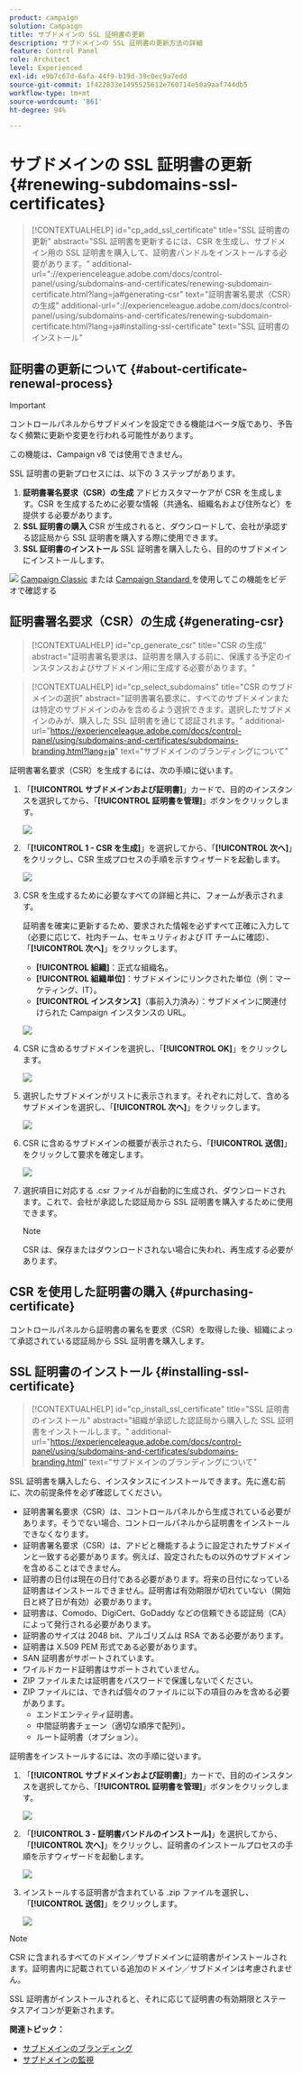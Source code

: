 ```yaml
---
product: campaign
solution: Campaign
title: サブドメインの SSL 証明書の更新
description: サブドメインの SSL 証明書の更新方法の詳細
feature: Control Panel
role: Architect
level: Experienced
exl-id: e9b7c67d-6afa-44f9-b19d-39c0ec9a7edd
source-git-commit: 1f422833e1495525612e760714e50a9aaf744db5
workflow-type: tm+mt
source-wordcount: '861'
ht-degree: 94%

---
```


# サブドメインの SSL 証明書の更新 {#renewing-subdomains-ssl-certificates}

>[!CONTEXTUALHELP]
>id="cp_add_ssl_certificate"
>title="SSL 証明書の更新"
>abstract="SSL 証明書を更新するには、CSR を生成し、サブドメイン用の SSL 証明書を購入して、証明書バンドルをインストールする必要があります。"
>additional-url="://experienceleague.adobe.com/docs/control-panel/using/subdomains-and-certificates/renewing-subdomain-certificate.html?lang=ja#generating-csr" text="証明書署名要求（CSR）の生成"
>additional-url="://experienceleague.adobe.com/docs/control-panel/using/subdomains-and-certificates/renewing-subdomain-certificate.html?lang=ja#installing-ssl-certificate" text="SSL 証明書のインストール"

## 証明書の更新について {#about-certificate-renewal-process}

>[!IMPORTANT]
>
>コントロールパネルからサブドメインを設定できる機能はベータ版であり、予告なく頻繁に更新や変更を行われる可能性があります。
>
>この機能は、Campaign v8 では使用できません。

SSL 証明書の更新プロセスには、以下の 3 ステップがあります。

1. **証明書署名要求（CSR）の生成**
アドビカスタマーケアが CSR を生成します。CSR を生成するために必要な情報（共通名、組織名および住所など）を提供する必要があります。
1. **SSL 証明書の購入**
CSR が生成されると、ダウンロードして、会社が承認する認証局から SSL 証明書を購入する際に使用できます。
1. **SSL 証明書のインストール**
SSL 証明書を購入したら、目的のサブドメインにインストールします。

![](assets/do-not-localize/how-to-video.png) [Campaign Classic](https://experienceleague.adobe.com/docs/campaign-classic-learn/control-panel/subdomains-and-certificates/adding-ssl-certificates.html#subdomains-and-certificates) または [Campaign Standard ](https://experienceleague.adobe.com/docs/campaign-standard-learn/control-panel/subdomains-and-certificates/adding-ssl-certificates.html#adding-ssl-certificates) を使用してこの機能をビデオで確認する

## 証明書署名要求（CSR）の生成 {#generating-csr}

>[!CONTEXTUALHELP]
>id="cp_generate_csr"
>title="CSR の生成"
>abstract="証明書署名要求は、証明書を購入する前に、保護する予定のインスタンスおよびサブドメイン用に生成する必要があります。"

>[!CONTEXTUALHELP]
>id="cp_select_subdomains"
>title="CSR のサブドメインの選択"
>abstract="証明書署名要求に、すべてのサブドメインまたは特定のサブドメインのみを含めるよう選択できます。選択したサブドメインのみが、購入した SSL 証明書を通じて認証されます。"
>additional-url="https://experienceleague.adobe.com/docs/control-panel/using/subdomains-and-certificates/subdomains-branding.html?lang=ja" text="サブドメインのブランディングについて"

証明書署名要求（CSR）を生成するには、次の手順に従います。

1. 「**[!UICONTROL サブドメインおよび証明書]**」カードで、目的のインスタンスを選択してから、「**[!UICONTROL 証明書を管理]**」ボタンをクリックします。

   ![](assets/renewal1.png)

1. 「**[!UICONTROL 1 - CSR を生成]**」を選択してから、「**[!UICONTROL 次へ]**」をクリックし、CSR 生成プロセスの手順を示すウィザードを起動します。

   ![](assets/renewal2.png)

1. CSR を生成するために必要なすべての詳細と共に、フォームが表示されます。

   証明書を確実に更新するため、要求された情報を必ずすべて正確に入力して（必要に応じて、社内チーム、セキュリティおよび IT チームに確認）、「**[!UICONTROL 次へ]**」をクリックします。

   * **[!UICONTROL 組織]**：正式な組織名。
   * **[!UICONTROL 組織単位]**：サブドメインにリンクされた単位（例：マーケティング、IT）。
   * **[!UICONTROL インスタンス]**（事前入力済み）：サブドメインに関連付けられた Campaign インスタンスの URL。

   ![](assets/renewal3.png)

1. CSR に含めるサブドメインを選択し、「**[!UICONTROL OK]**」をクリックします。

   ![](assets/renewal4.png)

1. 選択したサブドメインがリストに表示されます。それぞれに対して、含めるサブドメインを選択し、「**[!UICONTROL 次へ]**」をクリックします。

   ![](assets/renewal5.png)

1. CSR に含めるサブドメインの概要が表示されたら、「**[!UICONTROL 送信]**」をクリックして要求を確定します。

   ![](assets/renewal6.png)

1. 選択項目に対応する .csr ファイルが自動的に生成され、ダウンロードされます。これで、会社が承認した認証局から SSL 証明書を購入するために使用できます。

   >[!NOTE]
   >
   >CSR は、保存またはダウンロードされない場合に失われ、再生成する必要があります。

## CSR を使用した証明書の購入 {#purchasing-certificate}

コントロールパネルから証明書の署名を要求（CSR）を取得した後、組織によって承認されている認証局から SSL 証明書を購入します。

## SSL 証明書のインストール {#installing-ssl-certificate}

>[!CONTEXTUALHELP]
>id="cp_install_ssl_certificate"
>title="SSL 証明書のインストール"
>abstract="組織が承認した認証局から購入した SSL 証明書をインストールします。"
>additional-url="https://experienceleague.adobe.com/docs/control-panel/using/subdomains-and-certificates/subdomains-branding.html" text="サブドメインのブランディングについて"

SSL 証明書を購入したら、インスタンスにインストールできます。先に進む前に、次の前提条件を必ず確認してください。

* 証明書署名要求（CSR）は、コントロールパネルから生成されている必要があります。そうでない場合、コントロールパネルから証明書をインストールできなくなります。
* 証明書署名要求（CSR）は、アドビと機能するように設定されたサブドメインと一致する必要があります。例えば、設定されたもの以外のサブドメインを含めることはできません。
* 証明書の日付は現在の日付である必要があります。将来の日付になっている証明書はインストールできません。証明書は有効期限が切れていない（開始日と終了日が有効）必要があります。
* 証明書は、Comodo、DigiCert、GoDaddy などの信頼できる認証局（CA）によって発行される必要があります。
* 証明書のサイズは 2048 bit、アルゴリズムは RSA である必要があります。
* 証明書は X.509 PEM 形式である必要があります。
* SAN 証明書がサポートされています。
* ワイルドカード証明書はサポートされていません。
* ZIP ファイルまたは証明書をパスワードで保護しないでください。
* ZIP ファイルには、できれば個々のファイルに以下の項目のみを含める必要があります。
   * エンドエンティティ証明書。
   * 中間証明書チェーン（適切な順序で配列）。
   * ルート証明書（オプション）。

証明書をインストールするには、次の手順に従います。

1. 「**[!UICONTROL サブドメインおよび証明書]**」カードで、目的のインスタンスを選択してから、「**[!UICONTROL 証明書を管理]**」ボタンをクリックします。

   ![](assets/renewal1.png)

1. 「**[!UICONTROL 3 - 証明書バンドルのインストール]**」を選択してから、「**[!UICONTROL 次へ]**」をクリックし、証明書のインストールプロセスの手順を示すウィザードを起動します。

   ![](assets/install1.png)

1. インストールする証明書が含まれている .zip ファイルを選択し、「**[!UICONTROL 送信]**」をクリックします。

   ![](assets/install2.png)

>[!NOTE]
>
>CSR に含まれるすべてのドメイン／サブドメインに証明書がインストールされます。証明書内に記載されている追加のドメイン／サブドメインは考慮されません。

SSL 証明書がインストールされると、それに応じて証明書の有効期限とステータスアイコンが更新されます。

**関連トピック：**

* [サブドメインのブランディング](../../subdomains-certificates/using/subdomains-branding.md)
* [サブドメインの監視](../../subdomains-certificates/using/monitoring-subdomains.md)
